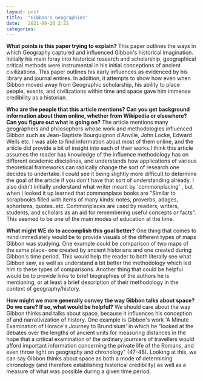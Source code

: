 ```yaml
---
layout: post
title:  "Gibbon's Geographies"
date:   2021-09-26 2:22
categories: 
---
```

**What points is this paper trying to explain?**
This paper outlines the ways in which Geography captured and influenced Gibbon's historical imagination. Initially his main foray into historical research and scholarship, geographical critical methods were
instrumental in his initial conceptions of ancient civilizations. This paper outlines his early influences as evidenced by his library and journal entires. In addition, it attempts to show how even when Gibbon moved away from Geographic scholarship, his ability to place people, events, and civilizations within time and space gave him immense credibility as a historian. 

**Who are the people that this article mentions? Can you get background information about them online, whether from Wikipedia or elsewhere? Can you figure out what is going on?**
The article mentions many geographers and philosophers whose work and methodologies influenced Gibbon such as Jean-Baptiste Bourguignon d'Anville, John Locke, Edward Wells etc. I was able to find information about most of them online, and the article did provide a bit of insight into each of their works.I think this article assumes the reader has knowledge of the influence methodology has on different academic disciplines, and understands how applications of various theoretical frameworks can radically change the sort of research one decides to undertake. I could see it being slightly more difficult to determine the goal of the article if you don't have that sort of understanding already. I also didn't initially understand what writer meant by 'commonplacing' , but when I looked it up learned that commonplace books are "Similar to scrapbooks filled with items of many kinds: notes, proverbs, adages, aphorisms, quotes..etc.  Commonplaces are used by readers, writers, students, and scholars as an aid for remembering useful concepts or facts". This seemed to be one of the main modes of education at the time.

**What might WE do to accomplish this goal better?**
One thing that comes to mind immediately would be to provide visuals of the different types of maps Gibbon was studying. One example could be comparison of two maps of the same place- one created by ancient historians and one created during Gibbon's time period. This would help the reader to both literally see what Gibbon saw, as well as understand a bit better the methodology which led him to these types of comparisons. Another thing that could be helpful would be to provide links to brief biographies of the authors he is mentioning, or at least a brief description of their methodology in the context of geography/history.

**How might we more generally convey the way Gibbon talks about space? Do we care? If so, what would be helpful?**
We should care about the way Gibbon thinks and talks about space, because it influences his conception of and narrativization of history. One example is Gibbon's work 'A Minute Examination of Horace's Journey to Brundisium' in which he "looked at the debates over the lengths of ancient units for measuring distances in the hope that a critical examination of the ordinary journiers of travellers would afford important information concerning the private life of the Romans, and even throw light on geography and chronology" (47-48). Looking at this, we can say Gibbon thinks about space as both a mode of determining chronology (and therefore establishing historical credibility) as well as a measure of what was possible during a given time period. 